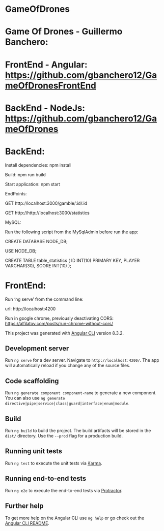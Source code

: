 # GameOfDrones
# Game Of Drones - Guillermo Banchero:

# FrontEnd - Angular: https://github.com/gbanchero12/GameOfDronesFrontEnd  
# BackEnd - NodeJs: https://github.com/gbanchero12/GameOfDrones

# BackEnd:

Install dependencies: npm install

Build: npm run build

Start application: npm start

EndPoints: 

GET http://localhost:3000/gamble/:id/:id

GET http://http://localhost:3000/statistics

MySQL:

Run the following script from the MySqlAdmin before run the app:

CREATE DATABASE NODE_DB;

USE NODE_DB;

CREATE TABLE table_statistics (
	ID INT(10) PRIMARY KEY,
	PLAYER VARCHAR(30),
	SCORE INT(10)
);

# FrontEnd:

Run ‘ng serve’ from the command line:

url: http://localhost:4200

Run in google chrome, previously deactivating CORS: https://alfilatov.com/posts/run-chrome-without-cors/


This project was generated with [Angular CLI](https://github.com/angular/angular-cli) version 8.3.2.

## Development server

Run `ng serve` for a dev server. Navigate to `http://localhost:4200/`. The app will automatically reload if you change any of the source files.

## Code scaffolding

Run `ng generate component component-name` to generate a new component. You can also use `ng generate directive|pipe|service|class|guard|interface|enum|module`.

## Build

Run `ng build` to build the project. The build artifacts will be stored in the `dist/` directory. Use the `--prod` flag for a production build.

## Running unit tests

Run `ng test` to execute the unit tests via [Karma](https://karma-runner.github.io).

## Running end-to-end tests

Run `ng e2e` to execute the end-to-end tests via [Protractor](http://www.protractortest.org/).

## Further help

To get more help on the Angular CLI use `ng help` or go check out the [Angular CLI README](https://github.com/angular/angular-cli/blob/master/README.md).

